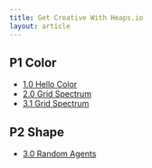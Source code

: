 ```yaml
---
title: Get Creative With Heaps.io
layout: article
---
```


## P1 Color

* [1.0 Hello Color]({{site.url}}/{{site.baseurl}}/demos/P1-Color/1-hello-color)
* [2.0 Grid Spectrum]({{site.url}}/{{site.baseurl}}/demos/P1-Color/2-grid-spectrum)
* [3.1 Grid Spectrum]({{site.url}}/{{site.baseurl}}/demos/P1-Color/3-1-color-palette)

## P2 Shape

* [3.0 Random Agents]({{site.url}}/{{site.baseurl}}/demos/P2-Shape/3-0-random-agent)